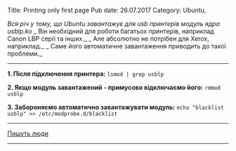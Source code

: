 Title: Printing only first page
Pub date: 26.07.2017
Category: Ubuntu, 

_Вся річ у тому, що Ubuntu завантажує для usb принтерів модуль ядра usblp.ko_
_ Він необхідний для роботи багатьох принтерів, наприклад Canon LBP серії та інших._
_ Але абсолютно не потрібен для Xerox, наприклад._
_ Саме його автоматичне завантаження приводить до такої проблеми._

-----
**1. Після підключення принтера:**
`lsmod | grep usblp`

**2. Якщо модуль завантажений - примусово відключаємо його:**
`rmmod usblp`

**3. Забороняємо автоматично завантажувати модуль:**
`echo "blacklist usblp" >> /etc/modprobe.d/blacklist`

-----

<a href="http://forum.ubuntu.ru/index.php?topic=290261.0">Пишуть люди</a>

-----